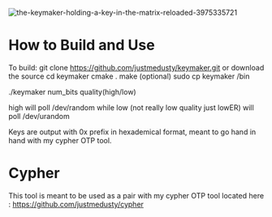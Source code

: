 ![the-keymaker-holding-a-key-in-the-matrix-reloaded-3975335721](https://github.com/user-attachments/assets/3e738f58-edef-422e-a65c-27448e543e43)

# How to Build and Use

To build:
git clone https://github.com/justmedusty/keymaker.git or download the source
cd keymaker
cmake .
make
(optional) sudo cp keymaker /bin

./keymaker num_bits quality(high/low)

high will poll /dev/random while low (not really low quality just lowER) will poll /dev/urandom

Keys are output with 0x prefix in hexademical format, meant to go hand in hand with my cypher OTP tool.

# Cypher
This tool is meant to be used as a pair with my cypher OTP tool located here : https://github.com/justmedusty/cypher
